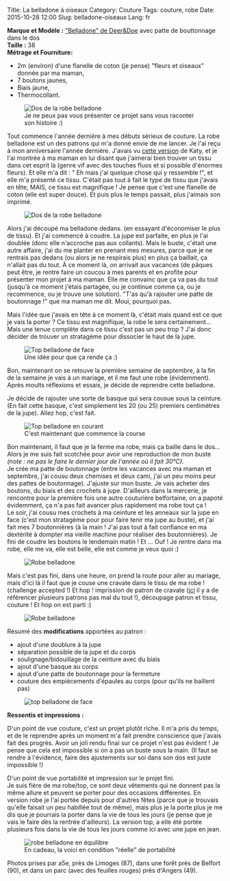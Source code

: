 Title: La belladone à oiseaux
Category: Couture
Tags: couture, robe
Date: 2015-10-28 12:00
Slug: belladone-oiseaux
Lang: fr

**Marque et Modèle :** ["Belladone" de Deer&Doe](http://boutique.deer-and-doe.fr/robe-belladone.html) avec patte de bouttonnage dans le dos<br>
**Taille :** 38 <br>
**Métrage et Fourniture:** <br>
- 2m (environ) d'une flanelle de coton (je pense) "fleurs et oiseaux" donnée par ma maman,<br>
- 7 boutons jaunes,<br>
- Biais jaune, <br>
- Thermocollant.<br>

<figure>
	<img src="images/belladone-rouge.JPG" alt="Dos de la robe belladone">
	<figcaption> Je ne peux pas vous présenter ce projet sans vous raconter son histoire :)</figcaption>
</figure>

Tout commence l'année dernière à mes débuts sérieux de couture. La robe belladone est un des patrons qui m'a donné envie de me lancer. 
Je l'ai reçu à mon anniversaire l'année dernière.
J'avais vu [cette version](http://katyandlaney.com/2013/10/14/iris-belladone/) de Katy, et je l'ai montrée à ma maman en lui disant que j'aimerai bien trouver un tissu dans cet esprit là (genre vif avec des touches fluos et si possible d'énormes fleurs). Et elle m'a dit : " Eh mais j'ai quelque chose qui y ressemble !", et elle m'a présenté ce tissu. 
C'était pas tout à fait le type de tissu que j'avais en tête, MAIS, ce tissu est magnifique ! Je pense que c'est une flanelle de coton (elle est super douce). Et puis plus le temps passait, plus j'aimais son imprimé. 

<figure>
	<img src="images/belladone3.JPG" alt="Dos de la robe belladone">
</figure>

Alors j'ai découpé ma belladone dedans. (en essayant d'économiser le plus de tissu). 
Et j'ai commencé à coudre. La jupe est parfaite, en plus je l'ai doublée (donc elle n'accroche pas aux collants). 
Mais le buste, c'était une autre affaire, j'ai du me planter en prenant mes mesures, parce que je ne rentrais pas dedans (ou alors je ne respirais plus) en plus ça baillait, ça n'allait pas du tout. 
À ce moment là, on arrivait aux vacances (de pâques peut être, je rentre faire un coucou à mes parents et en profite pour présenter mon projet à ma maman. Elle me convainc que ça va pas du tout (jusqu'à ce moment j'étais partagée, ou je continue comme ça, ou je recommence, ou je trouve une solution). "T'as qu'à rajouter une patte de boutonnage !" que ma maman me dit. Moui, pourquoi pas. 

Mais l'idée que j'avais en tête à ce moment là, c'était mais quand est ce que je vais la porter ? Ce tissu est magnifique, la robe le sera certainement... Mais une tenue complète dans ce tissu c'est pas un peu trop ? 
J'ai donc décider de trouver un stratagème pour dissocier le haut de la jupe. 

<figure>
	<img src="images/belladone-top-dos.JPG" alt="Top belladone de face">
		<figcaption> Une idée pour que ça rende ça :)</figcaption>
</figure>

Bon, maintenant on se retouve la première semaine de septembre, à la fin de la semaine je vais à un mariage, et il me faut une robe (évidemment). Après moults réflexions et essais, je décide de reprendre cette belladone. 

Je décide de rajouter une sorte de basque qui sera cousue sous la ceinture. (En fait cette basque, c'est simplement les 20 (ou 25) premiers centimètres de la jupe). 
Allez hop, c'est fait. 

<figure>
	<img src="images/belladone-course.JPG" alt="Top belladone en courant">
	<figcaption>C'est maintenant que commence la course</figcaption>
</figure>

Bon maintenant, il faut que je la ferme ma robe, mais ça baille dans le dos... Alors je me suis fait scotchée pour avoir une reproduction de mon buste *(note : ne pas le faire le dernier jour de l'année où il fait 30°C)*.<br>
Je crée ma patte de boutonnage (entre les vacances avec ma maman et septembre, j'ai cousu deux chemises et deux cami, j'ai un peu moins peur des pattes de boutonnage). J'ajuste sur mon buste.
Je vais acheter des boutons, du biais et des crochets à jupe. D'ailleurs dans la mercerie, je rencontre pour la première fois une autre couturière belfortaine, on a papoté évidemment, ça n'a pas fait avancer plus rapidement ma robe tout ça !<br>
Le soir, j'ai cousu mes crochets à ma ceinture et les anneaux sur la jupe en face (c'est mon stratagème pour pour faire tenir ma jupe au buste), et j'ai fait mes 7 boutonnières (à la main ! J'ai pas tout à fait confiance en ma dextérité à dompter ma vieille machine pour réaliser des boutonnières).
Je fini de coudre les boutons le lendemain matin ! Et ... Ouf ! Je rentre dans ma robe, elle me va, elle est belle, elle est comme je veux quoi :)

<figure>
	<img src="images/belladone2.JPG" alt="Robe belladone">
</figure>

Mais c'est pas fini, dans une heure, on prend la route pour aller au mariage, mais d'ici là il faut que je couse une cravate dans le tissu de ma robe ! (challenge accepted !) Et hop ! imprission de patron de cravate ([ici](https://threadtheoryblog.wordpress.com/2015/06/12/silk-tie-sewing-tutorial/) il y a de référencer plusieurs patrons pas mal du tout !), découpage patron et tissu, couture ! Et hop on est parti :)

<figure>
	<img src="images/belladone1.JPG" alt="Robe belladone">
</figure>

Résumé des **modifications** apportées au patron : <br>
- ajout d'une doublure à la jupe<br>
- séparation possible de la jupe et du corps<br>
- soulignage/bidouillage de la ceinture avec du biais<br>
- ajout d'une basque au corps<br>
- ajout d'une patte de boutonnage pour la fermeture<br>
- couture des empiècements d'épaules au corps (pour qu'ils ne baillent pas)<br>

<figure>
	<img src="images/belladone-top-face.JPG" alt="top belladone de face">
</figure>

**Ressentis et impressions :**

D'un point de vue couture, c'est un projet plutôt riche. Il m'a pris du temps, et de le reprendre après un moment m'a fait prendre conscience que j'avais fait des progrès. 
Avoir un joli rendu final sur ce projet n'est pas évident ! Je pense que cela est impossible si on a pas un buste sous la main. (Il faut se rendre à l'évidence, faire des ajustements sur soi dans son dos est juste impossible !)

D'un point de vue portabilité et impression sur le projet fini.<br>
Je suis fière de ma robe/top, ce sont deux vêtements qui ne donnent pas la même allure et peuvent se porter pour des occasions différentes.
En version robe je l'ai portée depuis pour d'autres fêtes (parce que je trouvais qu'elle faisait un peu habillée tout de même), mais plus je la porte plus je me dis que je pourrais la porter dans la vie de tous les jours (je pense que je vais le faire dès la rentrée d'ailleurs). 
La version top, a elle été portée plusieurs fois dans la vie de tous les jours comme ici avec une jupe en jean. 

<figure>
	<img src="images/belladone-folle.JPG" alt="robe belladone en équilibre">
	<figcaption> En cadeau, la voici en condition "réelle" de portabilité</figcaption>
</figure>

Photos prises par a5e, près de Limoges (87), dans une forêt près de Belfort (90), et dans un parc (avec des feuilles rouges) près d'Angers (49).